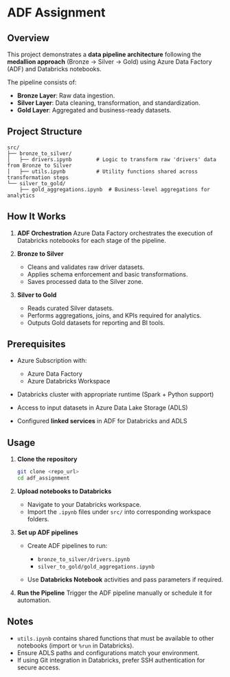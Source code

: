 # ADF Assignment

##  Overview

This project demonstrates a **data pipeline architecture** following the **medallion approach** (Bronze → Silver → Gold) using Azure Data Factory (ADF) and Databricks notebooks.

The pipeline consists of:

* **Bronze Layer**: Raw data ingestion.
* **Silver Layer**: Data cleaning, transformation, and standardization.
* **Gold Layer**: Aggregated and business-ready datasets.

##  Project Structure

```
src/
├── bronze_to_silver/
│   ├── drivers.ipynb        # Logic to transform raw 'drivers' data from Bronze to Silver
│   ├── utils.ipynb          # Utility functions shared across transformation steps
└── silver_to_gold/
    ├── gold_aggregations.ipynb  # Business-level aggregations for analytics
```

##  How It Works

1. **ADF Orchestration**
   Azure Data Factory orchestrates the execution of Databricks notebooks for each stage of the pipeline.

2. **Bronze to Silver**

   * Cleans and validates raw driver datasets.
   * Applies schema enforcement and basic transformations.
   * Saves processed data to the Silver zone.

3. **Silver to Gold**

   * Reads curated Silver datasets.
   * Performs aggregations, joins, and KPIs required for analytics.
   * Outputs Gold datasets for reporting and BI tools.

## Prerequisites

* Azure Subscription with:

  * Azure Data Factory
  * Azure Databricks Workspace
* Databricks cluster with appropriate runtime (Spark + Python support)
* Access to input datasets in Azure Data Lake Storage (ADLS)
* Configured **linked services** in ADF for Databricks and ADLS

## Usage

1. **Clone the repository**

   ```bash
   git clone <repo_url>
   cd adf_assignment
   ```

2. **Upload notebooks to Databricks**

   * Navigate to your Databricks workspace.
   * Import the `.ipynb` files under `src/` into corresponding workspace folders.

3. **Set up ADF pipelines**

   * Create ADF pipelines to run:

     * `bronze_to_silver/drivers.ipynb`
     * `silver_to_gold/gold_aggregations.ipynb`
   * Use **Databricks Notebook** activities and pass parameters if required.

4. **Run the Pipeline**
   Trigger the ADF pipeline manually or schedule it for automation.

## Notes

* `utils.ipynb` contains shared functions that must be available to other notebooks (import or `%run` in Databricks).
* Ensure ADLS paths and configurations match your environment.
* If using Git integration in Databricks, prefer SSH authentication for secure access.
